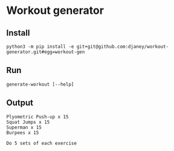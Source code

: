# Workout generator
## Install

    python3 -m pip install -e git+git@github.com:djaney/workout-generator.git#egg=workout-gen
    
## Run
    generate-workout [--help]
    
## Output

    Plyometric Push-up x 15
    Squat Jumps x 15
    Superman x 15
    Burpees x 15

    Do 5 sets of each exercise
